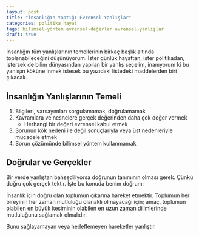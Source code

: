 ```yaml
---
layout: post
title: "İnsanlığın Yaptığı Evrensel Yanlışlar"
categories: politika hayat
tags: bilimsel-yöntem evrensel-değerler evrensel-yanlışlar
draft: true
---
```


İnsanlığın tüm yanlışlarının temellerinin birkaç başlık altında toplanabileceğini düşünüyorum. İster günlük hayattan, ister politikadan, istersek de bilim dünyasından yapılan bir yanlış seçelim, inanıyorum ki bu yanlışın köküne inmek istesek bu yazıdaki listedeki maddelerden biri çıkacak.

İnsanlığın Yanlışlarının Temeli
-------------------------------

1. Bilgileri, varsayımları sorgulamamak, doğrulamamak
2. Kavramlara ve nesnelere gerçek değerinden daha çok değer vermek
    - Herhangi bir değeri evrensel kabul etmek
3. Sorunun kök nedeni ile değil sonuçlarıyla veya üst nedenleriyle mücadele etmek
4. Sorun çözümünde bilimsel yöntem kullanmamak

Doğrular ve Gerçekler
---------------------

Bir yerde yanlıştan bahsediliyorsa doğrunun tanımının olması gerek. Çünkü doğru çok gerçek tektir. İşte bu konuda benim doğrum:

İnsanlık için doğru olan toplumun çıkarına hareket etmektir. Toplumun her bireyinin her zaman mutluluğu olanaklı olmayacağı için; amaç, toplumun olabilen en büyük kesiminin olabilen en uzun zaman dilimlerinde mutluluğunu sağlamak olmalıdır.

Bunu sağlayamayan veya hedeflemeyen hareketler yanlıştır.